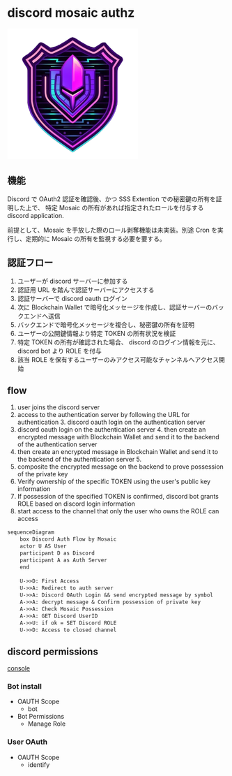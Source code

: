 # discord mosaic authz

![logo](packages/app/assets/logo/logo.png)

## 機能

Discord で OAuth2 認証を確認後、かつ SSS Extention での秘密鍵の所有を証明した上で、
特定 Mosaic の所有があれば指定されたロールを付与する discord application.

前提として、Mosaic を手放した際のロール剥奪機能は未実装。別途 Cron を実行し、定期的に Mosaic の所有を監視する必要を要する。

## 認証フロー

1. ユーザーが discord サーバーに参加する
2. 認証用 URL を踏んで認証サーバーにアクセスする
3. 認証サーバーで discord oauth ログイン
4. 次に Blockchain Wallet で暗号化メッセージを作成し、認証サーバーのバックエンドへ送信
5. バックエンドで暗号化メッセージを複合し、秘密鍵の所有を証明
6. ユーザーの公開鍵情報より特定 TOKEN の所有状況を検証
7. 特定 TOKEN の所有が確認された場合、 discord のログイン情報を元に、 discord bot より ROLE を付与
8. 該当 ROLE を保有するユーザーのみアクセス可能なチャンネルへアクセス開始

## flow

1. user joins the discord server
2. access to the authentication server by following the URL for authentication 3. discord oauth login on the authentication server
3. discord oauth login on the authentication server 4. then create an encrypted message with Blockchain Wallet and send it to the backend of the authentication server
4. then create an encrypted message in Blockchain Wallet and send it to the backend of the authentication server 5.
5. composite the encrypted message on the backend to prove possession of the private key
6. Verify ownership of the specific TOKEN using the user's public key information
7. If possession of the specified TOKEN is confirmed, discord bot grants ROLE based on discord login information
8. start access to the channel that only the user who owns the ROLE can access

```mermaid
sequenceDiagram
    box Discord Auth Flow by Mosaic
    actor U AS User
    participant D as Discord
    participant A as Auth Server
    end

    U->>D: First Access
    U->>A: Redirect to auth server
    U->>A: Discord OAuth Login && send encrypted message by symbol
    A->>A: decrypt message & Confirm possession of private key
    A->>A: Check Mosaic Possession
    A->>A: GET Discord UserID
    A->>U: if ok = SET Discord ROLE
    U->>D: Access to closed channel
```

## discord permissions

[console](https://discord.com/developers/applications)

### Bot install

- OAUTH Scope
  - bot
- Bot Permissions
  - Manage Role

### User OAuth

- OAUTH Scope
  - identify
